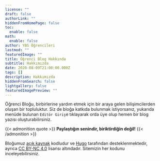 ```yaml
---
license: ""
draft: false
authorLink: ""
hiddenFromHomePage: false
toc:
  enable: false
math:
  enable: false
author: YBS Öğrencileri
lastmod: ""
featuredImage: ""
title: Öğrenci Blog Hakkında
subtitle: Hakkımızda
date: 2020-08-09T21:00:00.000Z
tags: []
description: Hakkımızda
hiddenFromSearch: false
lightgallery: false
featuredImagePreview: ""
---
```

Öğrenci Bloğu, birbirlerine yardım etmek için bir araya gelen bilişimcilerden oluşan bir topluluktur. Siz de bloğa katkıda bulunmak istiyorsanız, yukarıda menüde bulunan `Editör Giriş`e tıklayarak orda üye olup hemen bir blog yazısı oluşturabilirsiniz.

{{< admonition quote >}}
**Paylaştığın senindir, biriktirdiğin değil!**
{{< /admonition >}}

Bloğumuz [açık kaynak](https://github.com/ybsci/pau) kodludur ve [Hugo](https://gohugo.io/) tarafından desteklenmektedir, ayrıca [CC BY-NC 4.0](https://creativecommons.org/licenses/by-nc/4.0/deed.tr) lisansı altındadır. Sitemizin her kodunu inceleyebilirsiniz.
